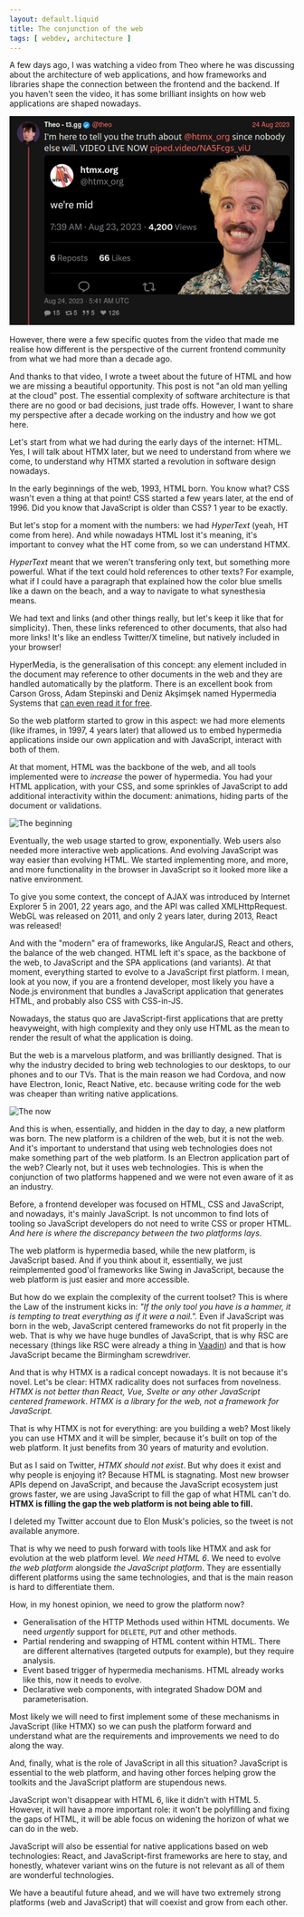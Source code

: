 ```yaml
---
layout: default.liquid
title: The conjunction of the web
tags: [ webdev, architecture ]
---
```


A few days ago, I was watching a video from Theo where he was discussing about the architecture of web applications, and how frameworks and libraries shape the connection between the frontend and the backend. If you haven't seen the video, it has some brilliant insights on how web applications are shaped nowadays.

<a href="https://nitter.net/theo/status/1694585702762328079#m">
	<img src="/static/posts/2023-08-26-conjunction-of-the-web/theo-post.png" />
</a>

However, there were a few specific quotes from the video that made me realise how different is the perspective of the current frontend community from what we had more than a decade ago.

And thanks to that video, I wrote a tweet about the future of HTML and how we are missing a beautiful opportunity. 
This post is not "an old man yelling at the cloud" post. The essential complexity of software architecture is that there are no good or bad decisions, just trade offs. However, I want to share my perspective after a decade working on the industry and how we got here.

Let's start from what we had during the early days of the internet: HTML. Yes, I will talk about HTMX later, but we need to understand from where we come, to understand why HTMX started a revolution in software design nowadays.

In the early beginnings of the web, 1993, HTML born. You know what? CSS wasn't even a thing at that point! CSS started a few years later, at the end of 1996. Did you know that JavaScript is older than CSS? 1 year to be exactly. 

But let's stop for a moment with the numbers: we had *HyperText* (yeah, HT come from here). And while nowadays HTML lost it's meaning, it's important to convey what the HT come from, so we can understand HTMX.

*HyperText* meant that we weren't transfering only text, but something more powerful. What if the text could hold references to other texts? For example, what if I could have a paragraph that explained how the color blue smells like a dawn on the beach, and a way to navigate to what synesthesia means.

We had text and links (and other things really, but let's keep it like that for simplicity). Then, these links referenced to other documents, that also had more links! It's like an endless Twitter/X timeline, but natively included in your browser! 

HyperMedia, is the generalisation of this concept: any element included in the document may reference to other documents in the web and they are handled automatically by the platform. There is an excellent book from Carson Gross, Adam Stepinski and Deni̇z Akşi̇mşek named Hypermedia Systems that [can even read it for free](https://hypermedia.systems).

So the web platform started to grow in this aspect: we had more elements (like iframes, in 1997, 4 years later) that allowed us to embed hypermedia applications inside our own application and with JavaScript, interact with both of them.

At that moment, HTML was the backbone of the web, and all tools implemented were to *increase* the power of hypermedia. You had your HTML application, with your CSS, and some sprinkles of JavaScript to add additional interactivity within the document: animations, hiding parts of the document or validations.

![The beginning](https://dev-to-uploads.s3.amazonaws.com/uploads/articles/229ulha2a9o8je2a7rwr.png)

Eventually, the web usage started to grow, exponentially. Web users also needed more interactive web applications. And evolving JavaScript was way easier than evolving HTML. We started implementing more, and more, and more functionality in the browser in JavaScript so it looked more like a native environment. 

To give you some context, the concept of AJAX was introduced by Internet Explorer 5 in 2001, 22 years ago, and the API was called XMLHttpRequest. WebGL was released on 2011, and only 2 years later, during 2013, React was released!

And with the "modern" era of frameworks, like AngularJS, React and others, the balance of the web changed. HTML left it's space, as the backbone of the web, to JavaScript and the SPA applications (and variants). At that moment, everything started to evolve to a JavaScript first platform. I mean, look at you now, if you are a frontend developer, most likely you have a Node.js environment that bundles a JavaScript application that generates HTML, and probably also CSS with CSS-in-JS.

Nowadays, the status quo are JavaScript-first applications that are pretty heavyweight, with high complexity and they only use HTML as the mean to render the result of what the application is doing.

But the web is a marvelous platform, and was brilliantly designed. That is why the industry decided to bring web technologies to our desktops, to our phones and to our TVs. That is the main reason we had Cordova, and now have Electron, Ionic, React Native, etc. because writing code for the web was cheaper than writing native applications.

![The now](https://dev-to-uploads.s3.amazonaws.com/uploads/articles/j3u42i73xfycnesrpmqy.png)

And this is when, essentially, and hidden in the day to day, a new platform was born. The new platform is a children of the web, but it is not the web. And it's important to understand that using web technologies does not make something part of the web platform. Is an Electron application part of the web? Clearly not, but it uses web technologies. This is when the conjunction of two platforms happened and we were not even aware of it as an industry.

Before, a frontend developer was focused on HTML, CSS and JavaScript, and nowadays, it's mainly JavaScript. Is not uncommon to find lots of tooling so JavaScript developers do not need to write CSS or proper HTML. *And here is where the discrepancy between the two platforms lays*.

The web platform is hypermedia based, while the new platform, is JavaScript based. And if you think about it, essentially, we just reimplemented good'ol frameworks like Swing in JavaScript, because the web platform is just easier and more accessible.

But how do we explain the complexity of the current toolset? This is where the Law of the instrument kicks in: _"If the only tool you have is a hammer, it is tempting to treat everything as if it were a nail."._ Even if JavaScript was born in the web, JavaScript centered frameworks do not fit properly in the web. That is why we have huge bundles of JavaScript, that is why RSC are necessary (things like RSC were already a thing in [Vaadin](https://vaadin.com)) and that is how JavaScript became the Birmingham screwdriver.

And that is why HTMX is a radical concept nowadays. It is not because it's novel. Let's be clear: HTMX radicality does not surfaces from novelness. *HTMX is not better than React, Vue, Svelte or any other JavaScript centered framework*. *HTMX is a library for the web, not a framework for JavaScript.* 

That is why HTMX is not for everything: are you building a web? Most likely you can use HTMX and it will be simpler, because it's built on top of the web platform. It just benefits from 30 years of maturity and evolution.

But as I said on Twitter, *HTMX should not exist*. But why does it exist and why people is enjoying it? Because HTML is stagnating. Most new browser APIs depend on JavaScript, and because the JavaScript ecosystem just grows faster, we are using JavaScript to fill the gap of what HTML can't do. **HTMX is filling the gap the web platform is not being able to fill.**

<div class="fun-fact">I deleted my Twitter account due to Elon Musk's policies, so the tweet is not available anymore.</div>

That is why we need to push forward with tools like HTMX and ask for evolution at the web platform level. *We need HTML 6*. We need to evolve *the web platform* alongside *the JavaScript platform*. They are essentially different platforms using the same technologies, and that is the main reason is hard to differentiate them.

How, in my honest opinion, we need to grow the platform now?

* Generalisation of the HTTP Methods used within HTML documents. We need *urgently* support for `DELETE`, `PUT` and other methods.
* Partial rendering and swapping of HTML content within HTML. There are different alternatives (targeted outputs for example), but they require analysis.
* Event based trigger of hypermedia mechanisms. HTML already works like this, now it needs to evolve.
* Declarative web components, with integrated Shadow DOM and parameterisation. 

Most likely we will need to first implement some of these mechanisms in JavaScript (like HTMX) so we can push the platform forward and understand what are the requirements and improvements we need to do along the way.

And, finally, what is the role of JavaScript in all this situation? JavaScript is essential to the web platform, and having other forces helping grow the toolkits and the JavaScript platform are stupendous news. 

JavaScript won't disappear with HTML 6, like it didn't with HTML 5. However, it will have a more important role: it won't be polyfilling and fixing the gaps of HTML, it will be able focus on widening the horizon of what we can do in the web.

JavaScript will also be essential for native applications based on web technologies: React, and JavaScript-first frameworks are here to stay, and honestly, whatever variant wins on the future is not relevant as all of them are wonderful technologies. 

We have a beautiful future ahead, and we will have two extremely strong platforms (web and JavaScript) that will coexist and grow from each other.
